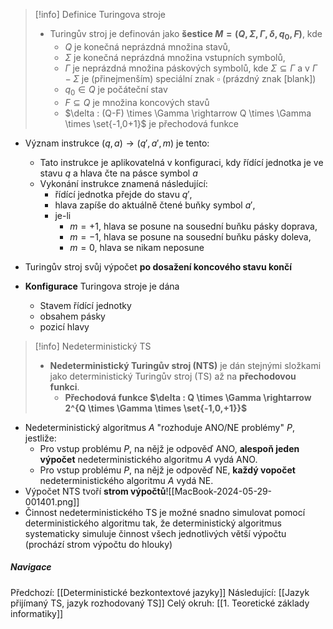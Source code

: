 >[!info] Definice Turingova stroje
>- Turingův stroj je definován jako **šestice $M = (Q, \Sigma, \Gamma, \delta, q_{0}, F)$**, kde
>	- $Q$ je konečná neprázdná množina stavů,
>	- $\Sigma$ je konečná neprázdná množina vstupních symbolů,
>	- $\Gamma$ je neprázdná množina páskových symbolů, kde $\Sigma \subseteq \Gamma$ a v $\Gamma - \Sigma$ je (přinejmenším) speciální znak $\square$ (prázdný znak \[blank\])
>	- $q_{0} \in Q$ je počáteční stav
>	- $F \subseteq Q$ je množina koncových stavů
>	- $\delta : (Q-F) \times \Gamma \rightarrow Q \times \Gamma \times \set{-1,0+1}$ je přechodová funkce

- Význam instrukce $(q, a) \rightarrow (q', a', m)$ je tento:
	- Tato instrukce je aplikovatelná v konfiguraci, kdy řídící jednotka je ve stavu $q$ a hlava čte na pásce symbol $a$
	- Vykonání instrukce znamená následující:
		- řídící jednotka přejde do stavu $q'$,
		- hlava zapíše do aktuálně čtené buňky symbol $a'$,
		- je-li
			- $m=+1$, hlava se posune na sousední buňku pásky doprava,
			- $m=-1$, hlava se posune na sousední buňku pásky doleva,
			- $m=0$, hlava se nikam neposune
- Turingův stroj svůj výpočet **po dosažení koncového stavu končí**

- **Konfigurace** Turingova stroje je dána
	- Stavem řídící jednotky
	- obsahem pásky
	- pozicí hlavy

>[!info] Nedeterministický TS
>- **Nedeterministický Turingův stroj (NTS)** je dán stejnými složkami jako deterministický Turingův stroj (TS) až na **přechodovou funkci**.
>	- **Přechodová funkce $\delta : Q \times \Gamma \rightarrow 2^{Q \times \Gamma \times \set{-1,0,+1}}$**

- Nedeterministický algoritmus $A$ "rozhoduje ANO/NE problémy" $P$, jestliže:
	- Pro vstup problému $P$, na nějž je odpověď ANO, **alespoň jeden výpočet** nedeterministického algoritmu $A$ vydá ANO.
	- Pro vstup problému $P$, na nějž je odpověď NE, **každý vopočet** nedeterministického algoritmu $A$ vydá NE.
- Výpočet NTS tvoří **strom výpočtů**![[MacBook-2024-05-29-001401.png]]
- Činnost nedeterministického TS je možné snadno simulovat pomocí deterministického algoritmu tak, že deterministický algoritmus systematicky simuluje činnost všech jednotlivých větší výpočtu (prochází strom výpočtu do hlouky)

##### Navigace
Předchozí:  [[Deterministické bezkontextové jazyky]]
Následující: [[Jazyk přijímaný TS, jazyk rozhodovaný TS]]
Celý okruh: [[1. Teoretické základy informatiky]]